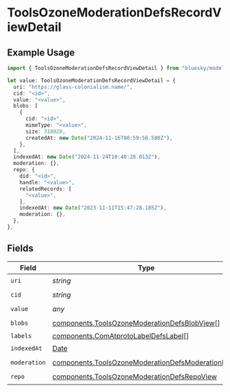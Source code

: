# ToolsOzoneModerationDefsRecordViewDetail

## Example Usage

```typescript
import { ToolsOzoneModerationDefsRecordViewDetail } from "bluesky/models/components";

let value: ToolsOzoneModerationDefsRecordViewDetail = {
  uri: "https://glass-colonialism.name/",
  cid: "<id>",
  value: "<value>",
  blobs: [
    {
      cid: "<id>",
      mimeType: "<value>",
      size: 318028,
      createdAt: new Date("2024-11-16T00:59:56.580Z"),
    },
  ],
  indexedAt: new Date("2024-11-24T10:40:28.013Z"),
  moderation: {},
  repo: {
    did: "<id>",
    handle: "<value>",
    relatedRecords: [
      "<value>",
    ],
    indexedAt: new Date("2023-11-11T15:47:28.185Z"),
    moderation: {},
  },
};
```

## Fields

| Field                                                                                                                      | Type                                                                                                                       | Required                                                                                                                   | Description                                                                                                                |
| -------------------------------------------------------------------------------------------------------------------------- | -------------------------------------------------------------------------------------------------------------------------- | -------------------------------------------------------------------------------------------------------------------------- | -------------------------------------------------------------------------------------------------------------------------- |
| `uri`                                                                                                                      | *string*                                                                                                                   | :heavy_check_mark:                                                                                                         | N/A                                                                                                                        |
| `cid`                                                                                                                      | *string*                                                                                                                   | :heavy_check_mark:                                                                                                         | N/A                                                                                                                        |
| `value`                                                                                                                    | *any*                                                                                                                      | :heavy_check_mark:                                                                                                         | N/A                                                                                                                        |
| `blobs`                                                                                                                    | [components.ToolsOzoneModerationDefsBlobView](../../models/components/toolsozonemoderationdefsblobview.md)[]               | :heavy_check_mark:                                                                                                         | N/A                                                                                                                        |
| `labels`                                                                                                                   | [components.ComAtprotoLabelDefsLabel](../../models/components/comatprotolabeldefslabel.md)[]                               | :heavy_minus_sign:                                                                                                         | N/A                                                                                                                        |
| `indexedAt`                                                                                                                | [Date](https://developer.mozilla.org/en-US/docs/Web/JavaScript/Reference/Global_Objects/Date)                              | :heavy_check_mark:                                                                                                         | N/A                                                                                                                        |
| `moderation`                                                                                                               | [components.ToolsOzoneModerationDefsModerationDetail](../../models/components/toolsozonemoderationdefsmoderationdetail.md) | :heavy_check_mark:                                                                                                         | N/A                                                                                                                        |
| `repo`                                                                                                                     | [components.ToolsOzoneModerationDefsRepoView](../../models/components/toolsozonemoderationdefsrepoview.md)                 | :heavy_check_mark:                                                                                                         | N/A                                                                                                                        |